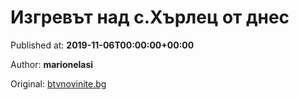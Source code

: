 
# Изгревът над с.Хърлец от днес

Published at: **2019-11-06T00:00:00+00:00**

Author: **marionelasi**

Original: [btvnovinite.bg](https://btvnovinite.bg/az-reporterut/priroda/izgrevat-nad-s-harlec-ot-dnes_536988.html)


